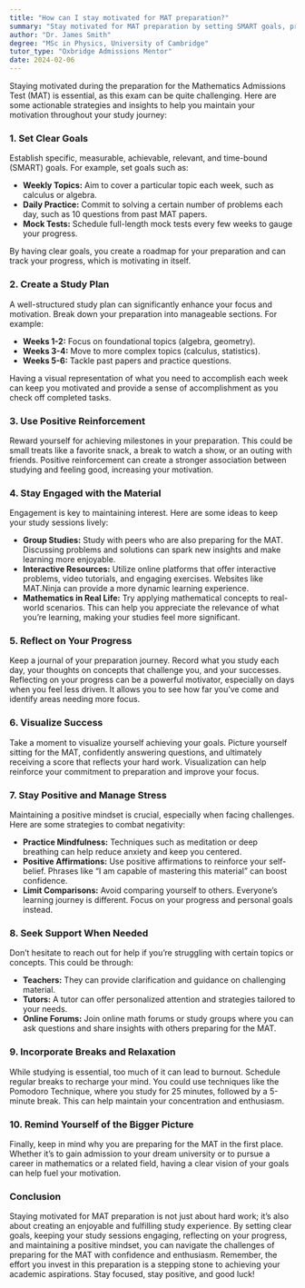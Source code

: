 ```yaml
---
title: "How can I stay motivated for MAT preparation?"
summary: "Stay motivated for MAT preparation by setting SMART goals, practicing daily, and scheduling mock tests to track your progress and boost confidence."
author: "Dr. James Smith"
degree: "MSc in Physics, University of Cambridge"
tutor_type: "Oxbridge Admissions Mentor"
date: 2024-02-06
---
```


Staying motivated during the preparation for the Mathematics Admissions Test (MAT) is essential, as this exam can be quite challenging. Here are some actionable strategies and insights to help you maintain your motivation throughout your study journey:

### 1. **Set Clear Goals**

Establish specific, measurable, achievable, relevant, and time-bound (SMART) goals. For example, set goals such as:

- **Weekly Topics:** Aim to cover a particular topic each week, such as calculus or algebra.
- **Daily Practice:** Commit to solving a certain number of problems each day, such as 10 questions from past MAT papers.
- **Mock Tests:** Schedule full-length mock tests every few weeks to gauge your progress.

By having clear goals, you create a roadmap for your preparation and can track your progress, which is motivating in itself.

### 2. **Create a Study Plan**

A well-structured study plan can significantly enhance your focus and motivation. Break down your preparation into manageable sections. For example:

- **Weeks 1-2:** Focus on foundational topics (algebra, geometry).
- **Weeks 3-4:** Move to more complex topics (calculus, statistics).
- **Weeks 5-6:** Tackle past papers and practice questions.

Having a visual representation of what you need to accomplish each week can keep you motivated and provide a sense of accomplishment as you check off completed tasks.

### 3. **Use Positive Reinforcement**

Reward yourself for achieving milestones in your preparation. This could be small treats like a favorite snack, a break to watch a show, or an outing with friends. Positive reinforcement can create a stronger association between studying and feeling good, increasing your motivation.

### 4. **Stay Engaged with the Material**

Engagement is key to maintaining interest. Here are some ideas to keep your study sessions lively:

- **Group Studies:** Study with peers who are also preparing for the MAT. Discussing problems and solutions can spark new insights and make learning more enjoyable.
- **Interactive Resources:** Utilize online platforms that offer interactive problems, video tutorials, and engaging exercises. Websites like MAT.Ninja can provide a more dynamic learning experience.
- **Mathematics in Real Life:** Try applying mathematical concepts to real-world scenarios. This can help you appreciate the relevance of what you’re learning, making your studies feel more significant.

### 5. **Reflect on Your Progress**

Keep a journal of your preparation journey. Record what you study each day, your thoughts on concepts that challenge you, and your successes. Reflecting on your progress can be a powerful motivator, especially on days when you feel less driven. It allows you to see how far you’ve come and identify areas needing more focus.

### 6. **Visualize Success**

Take a moment to visualize yourself achieving your goals. Picture yourself sitting for the MAT, confidently answering questions, and ultimately receiving a score that reflects your hard work. Visualization can help reinforce your commitment to preparation and improve your focus.

### 7. **Stay Positive and Manage Stress**

Maintaining a positive mindset is crucial, especially when facing challenges. Here are some strategies to combat negativity:

- **Practice Mindfulness:** Techniques such as meditation or deep breathing can help reduce anxiety and keep you centered.
- **Positive Affirmations:** Use positive affirmations to reinforce your self-belief. Phrases like “I am capable of mastering this material” can boost confidence.
- **Limit Comparisons:** Avoid comparing yourself to others. Everyone’s learning journey is different. Focus on your progress and personal goals instead.

### 8. **Seek Support When Needed**

Don’t hesitate to reach out for help if you’re struggling with certain topics or concepts. This could be through:

- **Teachers:** They can provide clarification and guidance on challenging material.
- **Tutors:** A tutor can offer personalized attention and strategies tailored to your needs.
- **Online Forums:** Join online math forums or study groups where you can ask questions and share insights with others preparing for the MAT.

### 9. **Incorporate Breaks and Relaxation**

While studying is essential, too much of it can lead to burnout. Schedule regular breaks to recharge your mind. You could use techniques like the Pomodoro Technique, where you study for 25 minutes, followed by a 5-minute break. This can help maintain your concentration and enthusiasm.

### 10. **Remind Yourself of the Bigger Picture**

Finally, keep in mind why you are preparing for the MAT in the first place. Whether it’s to gain admission to your dream university or to pursue a career in mathematics or a related field, having a clear vision of your goals can help fuel your motivation.

### Conclusion

Staying motivated for MAT preparation is not just about hard work; it’s also about creating an enjoyable and fulfilling study experience. By setting clear goals, keeping your study sessions engaging, reflecting on your progress, and maintaining a positive mindset, you can navigate the challenges of preparing for the MAT with confidence and enthusiasm. Remember, the effort you invest in this preparation is a stepping stone to achieving your academic aspirations. Stay focused, stay positive, and good luck!
    
